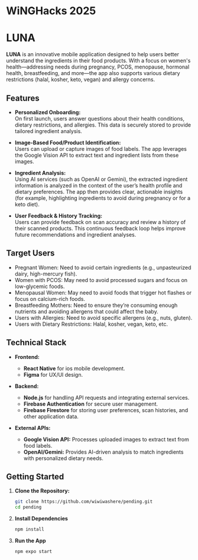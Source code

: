 # WiNGHacks 2025

# LUNA

**LUNA** is an innovative mobile application designed to help users better understand the ingredients in their food products. With a focus on women's health—addressing needs during pregnancy, PCOS, menopause, hormonal health, breastfeeding, and more—the app also supports various dietary restrictions (halal, kosher, keto, vegan) and allergy concerns.

## Features

- **Personalized Onboarding:**  
  On first launch, users answer questions about their health conditions, dietary restrictions, and allergies. This data is securely stored to provide tailored ingredient analysis.

- **Image-Based Food/Product Identification:**  
  Users can upload or capture images of food labels. The app leverages the Google Vision API to extract text and ingredient lists from these images.

- **Ingredient Analysis:**  
  Using AI services (such as OpenAI or Gemini), the extracted ingredient information is analyzed in the context of the user’s health profile and dietary preferences. The app then provides clear, actionable insights (for example, highlighting ingredients to avoid during pregnancy or for a keto diet).

- **User Feedback & History Tracking:**  
  Users can provide feedback on scan accuracy and review a history of their scanned products. This continuous feedback loop helps improve future recommendations and ingredient analyses.

## Target Users
- Pregnant Women: Need to avoid certain ingredients (e.g., unpasteurized dairy, high-mercury fish).
- Women with PCOS: May need to avoid processed sugars and focus on low-glycemic foods.
- Menopausal Women: May need to avoid foods that trigger hot flashes or focus on calcium-rich foods.
- Breastfeeding Mothers: Need to ensure they’re consuming enough nutrients and avoiding allergens that could affect the baby.
- Users with Allergies: Need to avoid specific allergens (e.g., nuts, gluten).
- Users with Dietary Restrictions: Halal, kosher, vegan, keto, etc.

## Technical Stack

- **Frontend:**  
  - **React Native** for ios mobile development.
  - **Figma** for UX/UI design.
  
- **Backend:**  
  - **Node.js** for handling API requests and integrating external services.
  - **Firebase Authentication** for secure user management.
  - **Firebase Firestore** for storing user preferences, scan histories, and other application data.

- **External APIs:**  
  - **Google Vision API:** Processes uploaded images to extract text from food labels.
  - **OpenAI/Gemini:** Provides AI-driven analysis to match ingredients with personalized dietary needs.

## Getting Started

1. **Clone the Repository:**
   ```bash
   git clone https://github.com/wiwiwashere/pending.git
   cd pending
2. **Install Dependencies**
   ```bash
   npm install
3. **Run the App**
   ```bash
   npm expo start
